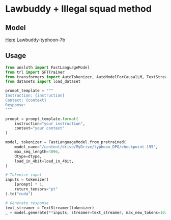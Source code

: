 # Lawbuddy + Illegal squad method

## Model
[Here](https://huggingface.co/Nongpeamm/Lawbuddy-typhoon-7b) Lawbuddy-typhoon-7b


## Usage

```py
from unsloth import FastLanguageModel
from trl import SFTTrainer
from transformers import AutoTokenizer, AutoModelForCausalLM, TextStreamer, TrainingArguments
from datasets import load_dataset

prompt_template = """
Instruction: {instruction}
Context: {context}
Response:
"""

prompt = prompt_template.format(
    instruction="your instruction",
    context="your context"
)

model, tokenizer = FastLanguageModel.from_pretrained(
    model_name="/content/drive/MyDrive/typhoon_DPO/checkpoint-195",
    max_seq_length=4096,
    dtype=dtype,
    load_in_4bit=load_in_4bit,
)

# Tokenize input
inputs = tokenizer(
    [prompt] * 1,
    return_tensors="pt"
).to("cuda")

# Generate response
text_streamer = TextStreamer(tokenizer)
_ = model.generate(**inputs, streamer=text_streamer, max_new_tokens=1028)
```
